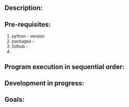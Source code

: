 ## Description:


## Pre-requisites:
1. python - version
2. packages - 
3. Github - 
4. 


## Program execution in sequential order: 


## Development in progress:


## Goals:


